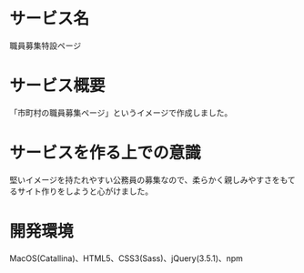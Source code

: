 # サービス名
職員募集特設ページ

# サービス概要
「市町村の職員募集ページ」というイメージで作成しました。

# サービスを作る上での意識
堅いイメージを持たれやすい公務員の募集なので、柔らかく親しみやすさをもてるサイト作りをしようと心がけました。

# 開発環境
MacOS(Catallina)、HTML5、CSS3(Sass)、jQuery(3.5.1)、npm
